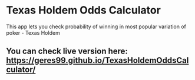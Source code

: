# Texas Holdem Odds Calculator
This app lets you check probability of winning in most popular variation of poker - Texas Holdem

## You can check live version here: https://geres99.github.io/TexasHoldemOddsCalculator/
